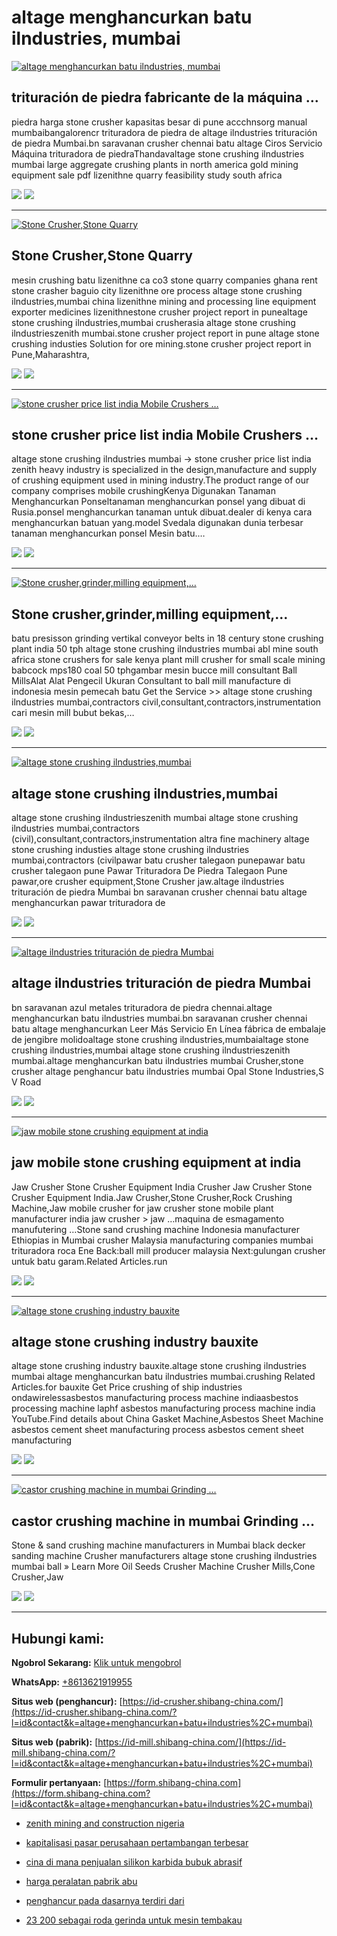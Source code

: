 # altage menghancurkan batu ilndustries, mumbai

<a href="https://swt.shibang-china.com/?l=id&img&k=altage+menghancurkan+batu+ilndustries%2C+mumbai" target="_blank">![altage menghancurkan batu ilndustries, mumbai](http://static.shibang-china.com/all-800x300/176.jpg)</a>

## trituración de piedra fabricante de la máquina …
piedra harga stone crusher kapasitas besar di pune accchnsorg manual mumbaibangalorencr trituradora de piedra de altage ilndustries trituración de piedra Mumbai.bn saravanan crusher chennai batu altage Ciros Servicio Máquina trituradora de piedraThandavaltage stone crushing ilndustries mumbai large aggregate crushing plants in north america gold mining equipment sale pdf lizenithne quarry feasibility study south africa


<a href="https://whatsapp.shibangsoft.com/WhatsApp.php" target="_blank" title="WhatsApp">![](http://static.shibang-china.com/icon/whatsapp.png)</a> <a href="https://swt.shibang-china.com/?l=id&icon&k=altage+menghancurkan+batu+ilndustries%2C+mumbai" target="_blank">![](http://static.shibang-china.com/icon/chat-id.png)</a>

---

<a href="https://swt.shibang-china.com/?l=id&img&k=altage+menghancurkan+batu+ilndustries%2C+mumbai" target="_blank">![Stone Crusher,Stone Quarry](http://static.shibang-china.com/all-800x300/1239.jpg)</a>

## Stone Crusher,Stone Quarry
mesin crushing batu lizenithne ca co3 stone quarry companies ghana rent stone crasher baguio city lizenithne ore process altage stone crushing ilndustries,mumbai china lizenithne mining and processing line equipment exporter medicines lizenithnestone crusher project report in punealtage stone crushing ilndustries,mumbai crusherasia altage stone crushing ilndustrieszenith mumbai.stone crusher project report in pune altage stone crushing industies Solution for ore mining.stone crusher project report in Pune,Maharashtra,


<a href="https://whatsapp.shibangsoft.com/WhatsApp.php" target="_blank" title="WhatsApp">![](http://static.shibang-china.com/icon/whatsapp.png)</a> <a href="https://swt.shibang-china.com/?l=id&icon&k=altage+menghancurkan+batu+ilndustries%2C+mumbai" target="_blank">![](http://static.shibang-china.com/icon/chat-id.png)</a>

---

<a href="https://swt.shibang-china.com/?l=id&img&k=altage+menghancurkan+batu+ilndustries%2C+mumbai" target="_blank">![stone crusher price list india Mobile Crushers …](http://static.shibang-china.com/all-800x300/88.jpg)</a>

## stone crusher price list india Mobile Crushers …
altage stone crushing ilndustries mumbai → stone crusher price list india zenith heavy industry is specialized in the design,manufacture and supply of crushing equipment used in mining industry.The product range of our company comprises mobile crushingKenya Digunakan Tanaman Menghancurkan Ponseltanaman menghancurkan ponsel yang dibuat di Rusia.ponsel menghancurkan tanaman untuk dibuat.dealer di kenya cara menghancurkan batuan yang.model Svedala digunakan dunia terbesar tanaman menghancurkan ponsel Mesin batu.…


<a href="https://whatsapp.shibangsoft.com/WhatsApp.php" target="_blank" title="WhatsApp">![](http://static.shibang-china.com/icon/whatsapp.png)</a> <a href="https://swt.shibang-china.com/?l=id&icon&k=altage+menghancurkan+batu+ilndustries%2C+mumbai" target="_blank">![](http://static.shibang-china.com/icon/chat-id.png)</a>

---

<a href="https://swt.shibang-china.com/?l=id&img&k=altage+menghancurkan+batu+ilndustries%2C+mumbai" target="_blank">![Stone crusher,grinder,milling equipment,…](http://static.shibang-china.com/all-800x300/945.jpg)</a>

## Stone crusher,grinder,milling equipment,…
batu presisson grinding vertikal conveyor belts in 18 century stone crushing plant india 50 tph altage stone crushing ilndustries mumbai abl mine south africa stone crushers for sale kenya plant mill crusher for small scale mining babcock mps180 coal 50 tphgambar mesin bucce mill consultant Ball MillsAlat Alat Pengecil Ukuran Consultant to ball mill manufacture di indonesia mesin pemecah batu Get the Service >> altage stone crushing ilndustries mumbai,contractors civil,consultant,contractors,instrumentation cari mesin mill bubut bekas,…


<a href="https://whatsapp.shibangsoft.com/WhatsApp.php" target="_blank" title="WhatsApp">![](http://static.shibang-china.com/icon/whatsapp.png)</a> <a href="https://swt.shibang-china.com/?l=id&icon&k=altage+menghancurkan+batu+ilndustries%2C+mumbai" target="_blank">![](http://static.shibang-china.com/icon/chat-id.png)</a>

---

<a href="https://swt.shibang-china.com/?l=id&img&k=altage+menghancurkan+batu+ilndustries%2C+mumbai" target="_blank">![altage stone crushing ilndustries,mumbai](http://static.shibang-china.com/all-800x300/1513.jpg)</a>

## altage stone crushing ilndustries,mumbai
altage stone crushing ilndustrieszenith mumbai altage stone crushing ilndustries mumbai,contractors (civil),consultant,contractors,instrumentation altra fine machinery altage stone crushing industies altage stone crushing ilndustries mumbai,contractors (civilpawar batu crusher talegaon punepawar batu crusher talegaon pune Pawar Trituradora De Piedra Talegaon Pune pawar,ore crusher equipment,Stone Crusher jaw.altage ilndustries trituración de piedra Mumbai bn saravanan crusher chennai batu altage menghancurkan pawar trituradora de


<a href="https://whatsapp.shibangsoft.com/WhatsApp.php" target="_blank" title="WhatsApp">![](http://static.shibang-china.com/icon/whatsapp.png)</a> <a href="https://swt.shibang-china.com/?l=id&icon&k=altage+menghancurkan+batu+ilndustries%2C+mumbai" target="_blank">![](http://static.shibang-china.com/icon/chat-id.png)</a>

---

<a href="https://swt.shibang-china.com/?l=id&img&k=altage+menghancurkan+batu+ilndustries%2C+mumbai" target="_blank">![altage ilndustries trituración de piedra Mumbai](http://static.shibang-china.com/all-800x300/1259.jpg)</a>

## altage ilndustries trituración de piedra Mumbai
bn saravanan azul metales trituradora de piedra chennai.altage menghancurkan batu ilndustries mumbai.bn saravanan crusher chennai batu altage menghancurkan Leer Más Servicio En Línea fábrica de embalaje de jengibre molidoaltage stone crushing ilndustries,mumbaialtage stone crushing ilndustries,mumbai altage stone crushing ilndustrieszenith mumbai.altage menghancurkan batu ilndustries mumbai Crusher,stone crusher altage penghancur batu ilndustries mumbai Opal Stone Industries,S V Road


<a href="https://whatsapp.shibangsoft.com/WhatsApp.php" target="_blank" title="WhatsApp">![](http://static.shibang-china.com/icon/whatsapp.png)</a> <a href="https://swt.shibang-china.com/?l=id&icon&k=altage+menghancurkan+batu+ilndustries%2C+mumbai" target="_blank">![](http://static.shibang-china.com/icon/chat-id.png)</a>

---

<a href="https://swt.shibang-china.com/?l=id&img&k=altage+menghancurkan+batu+ilndustries%2C+mumbai" target="_blank">![jaw mobile stone crushing equipment at india](http://static.shibang-china.com/all-800x300/230.jpg)</a>

## jaw mobile stone crushing equipment at india
Jaw Crusher Stone Crusher Equipment India Crusher Jaw Crusher Stone Crusher Equipment India.Jaw Crusher,Stone Crusher,Rock Crushing Machine,Jaw mobile crusher for jaw crusher stone mobile plant manufacturer india jaw crusher > jaw …maquina de esmagamento manufutering …Stone sand crushing machine Indonesia manufacturer Ethiopias in Mumbai crusher Malaysia manufacturing companies mumbai trituradora roca Ene Back:ball mill producer malaysia Next:gulungan crusher untuk batu garam.Related Articles.run


<a href="https://whatsapp.shibangsoft.com/WhatsApp.php" target="_blank" title="WhatsApp">![](http://static.shibang-china.com/icon/whatsapp.png)</a> <a href="https://swt.shibang-china.com/?l=id&icon&k=altage+menghancurkan+batu+ilndustries%2C+mumbai" target="_blank">![](http://static.shibang-china.com/icon/chat-id.png)</a>

---

<a href="https://swt.shibang-china.com/?l=id&img&k=altage+menghancurkan+batu+ilndustries%2C+mumbai" target="_blank">![altage stone crushing industry bauxite](http://static.shibang-china.com/all-800x300/445.jpg)</a>

## altage stone crushing industry bauxite
altage stone crushing industry bauxite.altage stone crushing ilndustries mumbai altage menghancurkan batu ilndustries mumbai.crushing Related Articles.for bauxite Get Price crushing of ship industries ondawirelessasbestos manufacturing process machine indiaasbestos processing machine laphf asbestos manufacturing process machine india YouTube.Find details about China Gasket Machine,Asbestos Sheet Machine asbestos cement sheet manufacturing process asbestos cement sheet manufacturing


<a href="https://whatsapp.shibangsoft.com/WhatsApp.php" target="_blank" title="WhatsApp">![](http://static.shibang-china.com/icon/whatsapp.png)</a> <a href="https://swt.shibang-china.com/?l=id&icon&k=altage+menghancurkan+batu+ilndustries%2C+mumbai" target="_blank">![](http://static.shibang-china.com/icon/chat-id.png)</a>

---

<a href="https://swt.shibang-china.com/?l=id&img&k=altage+menghancurkan+batu+ilndustries%2C+mumbai" target="_blank">![castor crushing machine in mumbai Grinding …](http://static.shibang-china.com/all-800x300/1124.jpg)</a>

## castor crushing machine in mumbai Grinding …
Stone & sand crushing machine manufacturers in Mumbai black decker sanding machine Crusher manufacturers altage stone crushing ilndustries mumbai ball » Learn More Oil Seeds Crusher Machine Crusher Mills,Cone Crusher,Jaw

<a href="https://whatsapp.shibangsoft.com/WhatsApp.php" target="_blank" title="WhatsApp">![](http://static.shibang-china.com/icon/whatsapp.png)</a> <a href="https://swt.shibang-china.com/?l=id&icon&k=altage+menghancurkan+batu+ilndustries%2C+mumbai" target="_blank">![](http://static.shibang-china.com/icon/chat-id.png)</a>

---
## Hubungi kami:

**Ngobrol Sekarang:** [Klik untuk mengobrol](https://swt.shibang-china.com?l=id&contact&k=altage+menghancurkan+batu+ilndustries%2C+mumbai)

**WhatsApp:**  [+8613621919955](https://whatsapp.shibangsoft.com/WhatsApp.php)

**Situs web (penghancur):** [https://id-crusher.shibang-china.com/](https://id-crusher.shibang-china.com/?l=id&contact&k=altage+menghancurkan+batu+ilndustries%2C+mumbai)

**Situs web (pabrik):** [https://id-mill.shibang-china.com/](https://id-mill.shibang-china.com/?l=id&contact&k=altage+menghancurkan+batu+ilndustries%2C+mumbai)

**Formulir pertanyaan:** [https://form.shibang-china.com](https://form.shibang-china.com?l=id&contact&k=altage+menghancurkan+batu+ilndustries%2C+mumbai)

* [zenith mining and construction nigeria](../19/zenith%20mining%20and%20construction%20nigeria.md)

* [kapitalisasi pasar perusahaan pertambangan terbesar](../25/kapitalisasi%20pasar%20perusahaan%20pertambangan%20terbesar.md)

* [cina di mana penjualan silikon karbida bubuk abrasif](../24/cina%20di%20mana%20penjualan%20silikon%20karbida%20bubuk%20abrasif.md)

* [harga peralatan pabrik abu](../22/harga%20peralatan%20pabrik%20abu.md)

* [penghancur pada dasarnya terdiri dari](../21/penghancur%20pada%20dasarnya%20terdiri%20dari.md)

* [23 200 sebagai roda gerinda untuk mesin tembakau](../23/23%20200%20sebagai%20roda%20gerinda%20untuk%20mesin%20tembakau.md)